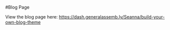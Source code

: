 #Blog Page

View the blog page here: https://dash.generalassemb.ly/Seanna/build-your-own-blog-theme
